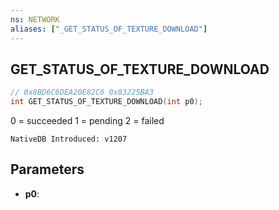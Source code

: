 ```yaml
---
ns: NETWORK
aliases: ["_GET_STATUS_OF_TEXTURE_DOWNLOAD"]
---
```

## GET_STATUS_OF_TEXTURE_DOWNLOAD

```c
// 0x8BD6C6DEA20E82C6 0x03225BA3
int GET_STATUS_OF_TEXTURE_DOWNLOAD(int p0);
```

0 = succeeded
1 = pending
2 = failed

```
NativeDB Introduced: v1207
```

## Parameters
* **p0**:
